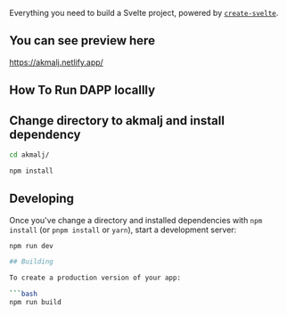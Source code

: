 Everything you need to build a Svelte project, powered by [`create-svelte`](https://github.com/sveltejs/kit/tree/master/packages/create-svelte).

## You can see preview here

https://akmalj.netlify.app/

## How To Run DAPP locallly

## Change directory to akmalj and install dependency

```bash
cd akmalj/
```

```bash
npm install
```

## Developing

Once you've change a directory and installed dependencies with `npm install` (or `pnpm install` or `yarn`), start a development server:

```bash
npm run dev

## Building

To create a production version of your app:

```bash
npm run build
```
